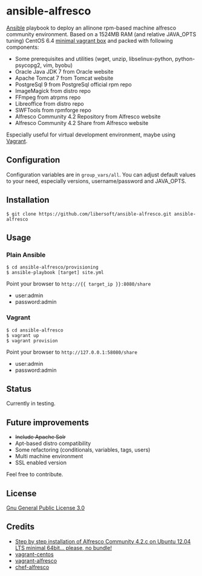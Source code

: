 # ansible-alfresco

[Ansible](http://www.ansible.com/home) playbook to deploy an allinone rpm-based machine alfresco community environment. Based on a 1524MB RAM (and relative JAVA_OPTS tuning) CentOS 6.4 [minimal vagrant box](https://github.com/2creatives/vagrant-centos/releases/tag/v6.5.1) and packed with following components:

*   Some prerequisites and utilities (wget, unzip, libselinux-python, python-psycopg2, vim, byobu)
*   Oracle Java JDK 7 from Oracle website
*   Apache Tomcat 7 from Tomcat website
*   PostgreSql 9 from PostgreSql official rpm repo
*   ImageMagick from distro repo
*   FFmpeg from atrpms repo
*   Libreoffice from distro repo
*   SWFTools from rpmforge repo
*   Alfresco Community 4.2 Repository from Alfresco website
*   Alfresco Community 4.2 Share from Alfresco website

Especially useful for virtual development environment, maybe using [Vagrant](http://www.vagrantup.com/).

## Configuration

Configuration variables are in `group_vars/all`. You can adjust default values to your need, especially versions, username/password and JAVA_OPTS.

## Installation

    $ git clone https://github.com/libersoft/ansible-alfresco.git ansible-alfresco

## Usage


### Plain Ansible

    $ cd ansible-alfresco/provisioning
    $ ansible-playbook [target] site.yml

Point your browser to `http://{{ target_ip }}:8080/share`

*   user:admin
*   password:admin

### Vagrant

    $ cd ansible-alfresco
    $ vagrant up
    $ vagrant provision
    
Point your browser to `http://127.0.0.1:58080/share`

*   user:admin
*   password:admin

## Status

Currently in testing.

## Future improvements

*   ~~Include Apache Solr~~
*   Apt-based distro compatibility
*   Some refactoring (conditionals, variables, tags, users)
*   Multi machine environment
*   SSL enabled version

Feel free to contribute.

## License

[Gnu General Public License 3.0](https://www.gnu.org/licenses/gpl.html)

## Credits
*   [Step by step installation of Alfresco Community 4.2.c on Ubuntu 12.04 LTS minimal 64bit… please, no bundle!](http://fcorti.com/2013/01/09/installation-alfresco-4-2-c-on-ubuntu/)
*   [vagrant-centos](https://github.com/2creatives/vagrant-centos)
*   [vagrant-alfresco](https://github.com/maoo/vagrant-alfresco)
*   [chef-alfresco](https://github.com/maoo/chef-alfresco)

